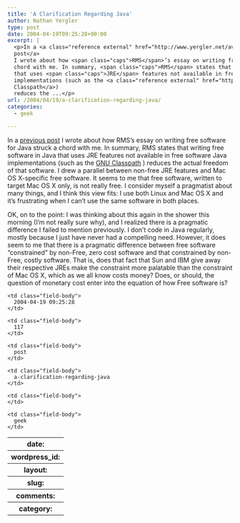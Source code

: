 ```yaml
---
title: 'A Clarification Regarding Java'
author: Nathan Yergler
type: post
date: 2004-04-19T09:25:28+00:00
excerpt: |
  <p>In a <a class="reference external" href="http://www.yergler.net/averages/archives/2004/04/13/java_and_mac_os_x_not_exactly_apples_and_er_oranges">previous
  post</a>
  I wrote about how <span class="caps">RMS</span>’s essay on writing free software for Java struck a
  chord with me. In summary, <span class="caps">RMS</span> states that writing free software in Java
  that uses <span class="caps">JRE</span> features not available in free software Java
  implementations (such as the <a class="reference external" href="http://www.gnu.org/software/classpath/classpath.html"><span class="caps">GNU</span>
  Classpath</a>)
  reduces the ...</p>
url: /2004/04/19/a-clarification-regarding-java/
categories:
  - geek

---
```

In a [previous post][1]  I wrote about how <span class="caps">RMS</span>’s essay on writing free software for Java struck a chord with me. In summary, <span class="caps">RMS</span> states that writing free software in Java that uses <span class="caps">JRE</span> features not available in free software Java implementations (such as the [<span class="caps">GNU</span> Classpath][2] ) reduces the actual freedom of that software. I drew a parallel between non-free <span class="caps">JRE</span> features and Mac <span class="caps">OS</span> X-specific free software. It seems to me that free software, written to target Mac <span class="caps">OS</span> X only, is not really free. I consider myself a pragmatist about many things, and I think this view fits: I use both Linux and Mac <span class="caps">OS</span> X and it’s frustrating when I can’t use the same software in both places.

<span class="caps">OK</span>, on to the point: I was thinking about this again in the shower this morning (I’m not really sure why), and I realized there is a pragmatic difference I failed to mention previously. I don’t code in Java regularly, mostly because I just have never had a compelling need. However, it does seem to me that there is a pragmatic difference between free software “constrained” by non-Free, zero cost software and that constrained by non-Free, costly software. That is, does that fact that Sun and <span class="caps">IBM</span> give away their respective JREs make the constraint more palatable than the constraint of Mac <span class="caps">OS</span> X, which as we all know costs money? Does, or should, the question of monetary cost enter into the equation of how Free software is?

<table class="docutils field-list" frame="void" rules="none">
  <col class="field-name" /> <col class="field-body" /> <tr class="field">
    <th class="field-name">
      date:
    </th>

    <td class="field-body">
      2004-04-19 09:25:28
    </td>
  </tr>

  <tr class="field">
    <th class="field-name">
      wordpress_id:
    </th>

    <td class="field-body">
      117
    </td>
  </tr>

  <tr class="field">
    <th class="field-name">
      layout:
    </th>

    <td class="field-body">
      post
    </td>
  </tr>

  <tr class="field">
    <th class="field-name">
      slug:
    </th>

    <td class="field-body">
      a-clarification-regarding-java
    </td>
  </tr>

  <tr class="field">
    <th class="field-name">
      comments:
    </th>

    <td class="field-body">
    </td>
  </tr>

  <tr class="field">
    <th class="field-name">
      category:
    </th>

    <td class="field-body">
      geek
    </td>
  </tr>
</table>

 [1]: http://www.yergler.net/averages/archives/2004/04/13/java_and_mac_os_x_not_exactly_apples_and_er_oranges
 [2]: http://www.gnu.org/software/classpath/classpath.html